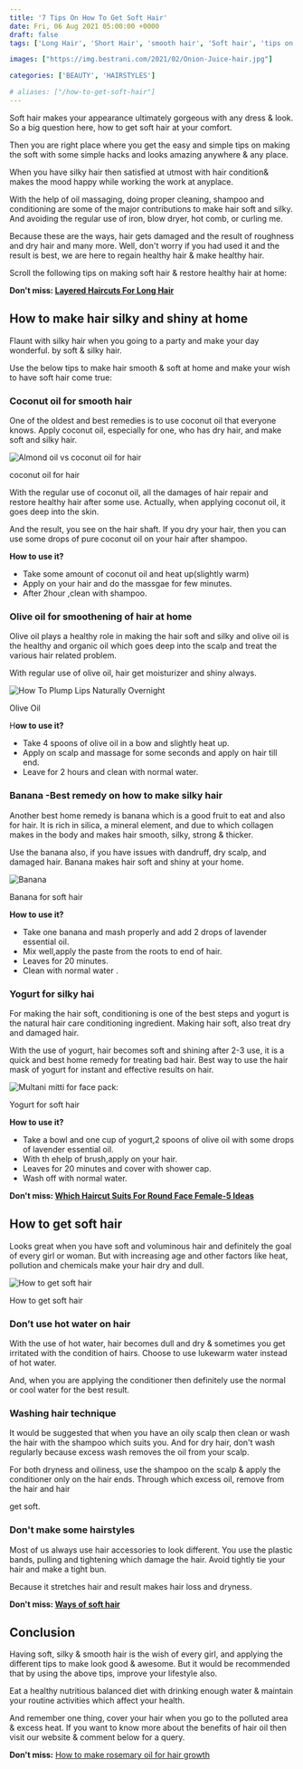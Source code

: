 ```yaml
---
title: '7 Tips On How To Get Soft Hair'
date: Fri, 06 Aug 2021 05:00:00 +0000
draft: false
tags: ['Long Hair', 'Short Hair', 'smooth hair', 'Soft hair', 'tips on soft hair', 'ways of soft hair']

images: ["https://img.bestrani.com/2021/02/Onion-Juice-hair.jpg"]

categories: ['BEAUTY', 'HAIRSTYLES']

# aliases: ["/how-to-get-soft-hair"]
---
```


Soft hair makes your appearance ultimately gorgeous with any dress & look. So a big question here, how to get soft hair at your comfort.

Then you are right place where you get the easy and simple tips on making the soft with some simple hacks and looks amazing anywhere & any place.

When you have silky hair then satisfied at utmost with hair condition& makes the mood happy while working the work at anyplace.

With the help of oil massaging, doing proper cleaning, shampoo and conditioning are some of the major contributions to make hair soft and silky. And avoiding the regular use of iron, blow dryer, hot comb, or curling me.

Because these are the ways, hair gets damaged and the result of roughness and dry hair and many more. Well, don't worry if you had used it and the result is best, we are here to regain healthy hair & make healthy hair.

Scroll the following tips on making soft hair & restore healthy hair at home:

**Don't miss: [Layered Haircuts For Long Hair](https://bestrani.com/layered-haircuts-for-long-hair/)**

**How to make hair silky and shiny at home**
--------------------------------------------

Flaunt with silky hair when you going to a party and make your day wonderful. by soft & silky hair.

Use the below tips to make hair smooth & soft at home and make your wish to have soft hair come true:

### Coconut oil for smooth hair

One of the oldest and best remedies is to use coconut oil that everyone knows. Apply coconut oil, especially for one, who has dry hair, and make soft and silky hair.

![Almond oil vs coconut oil for hair](https://img.bestrani.com/2021/02/almond-coconut.jpg)

coconut oil for hair

With the regular use of coconut oil, all the damages of hair repair and restore healthy hair after some use. Actually, when applying coconut oil, it goes deep into the skin.

And the result, you see on the hair shaft. If you dry your hair, then you can use some drops of pure coconut oil on your hair after shampoo.

**How to use it?**

*   Take some amount of coconut oil and heat up(slightly warm)
*   Apply on your hair and do the massgae for few minutes.
*   After 2hour ,clean with shampoo.

### Olive oil for smoothening of hair at home

Olive oil plays a healthy role in making the hair soft and silky and olive oil is the healthy and organic oil which goes deep into the scalp and treat the various hair related problem.

With regular use of olive oil, hair get moisturizer and shiny always.

![How To Plump Lips Naturally Overnight](https://img.bestrani.com/2021/02/Olive-Oil-Massage.jpg)

Olive Oil

H**ow to use it?**

*   Take 4 spoons of olive oil in a bow and slightly heat up.
*   Apply on scalp and massage for some seconds and apply on hair till end.
*   Leave for 2 hours and clean with normal water.

### **B**anana -Best remedy on how to make silky hair

Another best home remedy is banana which is a good fruit to eat and also for hair. It is rich in silica, a mineral element, and due to which collagen makes in the body and makes hair smooth, silky, strong & thicker.

Use the banana also, if you have issues with dandruff, dry scalp, and damaged hair. Banana makes hair soft and shiny at your home.

![Banana](https://img.bestrani.com/2021/06/Banana.jpg)

Banana for soft hair

**How to use it?**

*   Take one banana and mash properly and add 2 drops of lavender essential oil.
*   Mix well,apply the paste from the roots to end of hair.
*   Leaves for 20 minutes.
*   Clean with normal water .

### **Yogurt** for silky hai

For making the hair soft, conditioning is one of the best steps and yogurt is the natural hair care conditioning ingredient. Making hair soft, also treat dry and damaged hair.

With the use of yogurt, hair becomes soft and shining after 2-3 use, it is a quick and best home remedy for treating bad hair. Best way to use the hair mask of yogurt for instant and effective results on hair.

![Multani mitti for face pack:](https://img.bestrani.com/2021/05/Curd-for-pack.jpg)

Yogurt for soft hair

**How to use it?**

*   Take a bowl and one cup of yogurt,2 spoons of olive oil with some drops of lavender essential oil.
*   With th ehelp of brush,apply on your hair.
*   Leaves for 20 minutes and cover with shower cap.
*   Wash off with normal water.

**Don't miss: [Which Haircut Suits For Round Face Female-5 Ideas](https://bestrani.com/which-haircut-suits-for-round-face-female-5-ideas/)**

How to get soft hair
--------------------

Looks great when you have soft and voluminous hair and definitely the goal of every girl or woman. But with increasing age and other factors like heat, pollution and chemicals make your hair dry and dull.

![How to get soft hair](https://img.bestrani.com/2021/08/How-to-get-soft-hair.jpg)

How to get soft hair

### Don’t use hot water on hair

With the use of hot water, hair becomes dull and dry & sometimes you get irritated with the condition of hairs. Choose to use lukewarm water instead of hot water.

And, when you are applying the conditioner then definitely use the normal or cool water for the best result.

### Washing hair technique

It would be suggested that when you have an oily scalp then clean or wash the hair with the shampoo which suits you. And for dry hair, don't wash regularly because excess wash removes the oil from your scalp.

For both dryness and oiliness, use the shampoo on the scalp & apply the conditioner only on the hair ends. Through which excess oil, remove from the hair and hair

get soft.

### Don't make some hairstyles

Most of us always use hair accessories to look different. You use the plastic bands, pulling and tightening which damage the hair. Avoid tightly tie your hair and make a tight bun.

Because it stretches hair and result makes hair loss and dryness.

**Don't miss: [Ways of soft hair](https://www.wikihow.com/Have-Soft-Hair)**

Conclusion
----------

Having soft, silky & smooth hair is the wish of every girl, and applying the different tips to make look good & awesome. But it would be recommended that by using the above tips, improve your lifestyle also.

Eat a healthy nutritious balanced diet with drinking enough water & maintain your routine activities which affect your health.

And remember one thing, cover your hair when you go to the polluted area & excess heat. If you want to know more about the benefits of hair oil then visit our website & comment below for a query.

**Don't miss:** [How to make rosemary oil for hair growth](https://bestrani.com/how-to-make-rosemary-oil-for-hair-growth/)